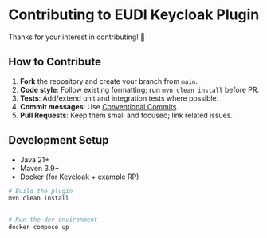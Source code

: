 # Contributing to EUDI Keycloak Plugin


Thanks for your interest in contributing! 🎉


## How to Contribute
1. **Fork** the repository and create your branch from `main`.
2. **Code style**: Follow existing formatting; run `mvn clean install` before PR.
3. **Tests**: Add/extend unit and integration tests where possible.
4. **Commit messages**: Use [Conventional Commits](https://www.conventionalcommits.org/).
5. **Pull Requests**: Keep them small and focused; link related issues.


## Development Setup
- Java 21+
- Maven 3.9+
- Docker (for Keycloak + example RP)


```bash
# Build the plugin
mvn clean install


# Run the dev environment
docker compose up

